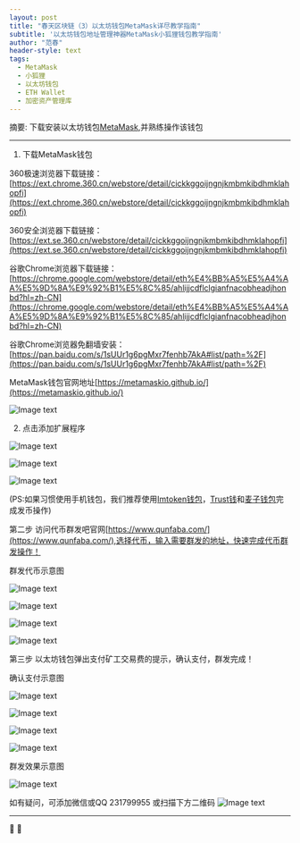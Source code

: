 ```yaml
---
layout: post
title: "春天区块链（3）以太坊钱包MetaMask详尽教学指南"
subtitle: '以太坊钱包地址管理神器MetaMask小狐狸钱包教学指南'
author: "范春"
header-style: text
tags:
  - MetaMask
  - 小狐狸
  - 以太坊钱包
  - ETH Wallet
  - 加密资产管理库
---
```


摘要: 下载安装以太坊钱包[MetaMask](https://ext.chrome.360.cn/webstore/detail/cickkggoijngnjkmbmkibdhmklahopfi),并熟练操作该钱包

---

1. 下载MetaMask钱包

360极速浏览器下载链接：[https://ext.chrome.360.cn/webstore/detail/cickkggoijngnjkmbmkibdhmklahopfi](https://ext.chrome.360.cn/webstore/detail/cickkggoijngnjkmbmkibdhmklahopfi)

360安全浏览器下载链接：[https://ext.se.360.cn/webstore/detail/cickkggoijngnjkmbmkibdhmklahopfi](https://ext.se.360.cn/webstore/detail/cickkggoijngnjkmbmkibdhmklahopfi)

谷歌Chrome浏览器下载链接：[https://chrome.google.com/webstore/detail/eth%E4%BB%A5%E5%A4%AA%E5%9D%8A%E9%92%B1%E5%8C%85/ahlijjcdflclgianfnacobheadjhonbd?hl=zh-CN](https://chrome.google.com/webstore/detail/eth%E4%BB%A5%E5%A4%AA%E5%9D%8A%E9%92%B1%E5%8C%85/ahlijjcdflclgianfnacobheadjhonbd?hl=zh-CN)

谷歌Chrome浏览器免翻墙安装：[https://pan.baidu.com/s/1sUUr1g6pgMxr7fenhb7AkA#list/path=%2F](https://pan.baidu.com/s/1sUUr1g6pgMxr7fenhb7AkA#list/path=%2F)

MetaMask钱包官网地址[https://metamaskio.github.io/](https://metamaskio.github.io/)

![Image text](https://www.btc36.com/yidaibi/1.jpg)

2. 点击添加扩展程序

![Image text](https://www.btc36.com/yidaibi/2.jpg)

![Image text](https://www.btc36.com/yidaibi/3.jpg)

![Image text](https://www.btc36.com/yidaibi/4.jpg)

(PS:如果习惯使用手机钱包，我们推荐使用[Imtoken钱包](https://token.im/)，[Trust钱](https://trustwallet.com/)和[麦子钱包](http://mathwallet.org/cn/)完成发币操作)

第二步 访问代币群发吧官网[https://www.qunfaba.com/](https://www.qunfaba.com/),选择代币，输入需要群发的地址，快速完成代币群发操作！

群发代币示意图

![Image text](https://www.btc36.com/qunfaba/1.jpg)

![Image text](https://www.btc36.com/qunfaba/2.jpg)

![Image text](https://www.btc36.com/qunfaba/3.jpg)

![Image text](https://www.btc36.com/qunfaba/4.jpg)

第三步 以太坊钱包弹出支付矿工交易费的提示，确认支付，群发完成！

确认支付示意图

![Image text](https://www.btc36.com/qunfaba/5.jpg)

![Image text](https://www.btc36.com/qunfaba/6.jpg)

![Image text](https://www.btc36.com/qunfaba/7.jpg)

![Image text](https://www.btc36.com/qunfaba/8.jpg)

群发效果示意图

![Image text](https://www.btc36.com/qunfaba/9.jpg)

如有疑问，可添加微信或QQ 231799955
或扫描下方二维码
![Image text](https://www.btc36.com/wechat.jpeg)

---


